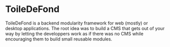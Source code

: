 # ToileDeFond

ToileDeFond is a backend modularity framework for web (mostly) or desktop applications. The root idea was to build a CMS that gets out of your way by letting the developpers work as if there was no CMS while encouraging them to build small reusable modules.
